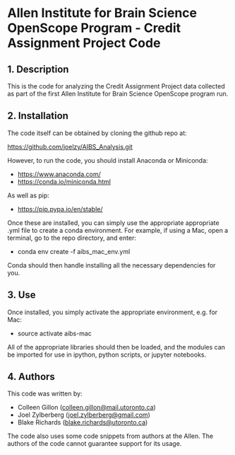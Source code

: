 # Allen Institute for Brain Science OpenScope Program - Credit Assignment Project Code

## 1. Description
This is the code for analyzing the Credit Assignment Project data collected as part
of the first Allen Institute for Brain Science OpenScope program run.

## 2. Installation
The code itself can be obtained by cloning the github repo at:

https://github.com/joelzy/AIBS_Analysis.git

However, to run the code, you should install Anaconda or Miniconda:

* https://www.anaconda.com/
* https://conda.io/miniconda.html

As well as pip:

* https://pip.pypa.io/en/stable/

Once these are installed, you can simply use the appropriate appropriate .yml 
file to create a conda environment. For example, if using a Mac, open a 
terminal, go to the repo directory, and enter:

* conda env create -f aibs_mac_env.yml

Conda should then handle installing all the necessary dependencies for you.

## 3. Use
Once installed, you simply activate the appropriate environment, e.g. for Mac:

* source activate aibs-mac

All of the appropriate libraries should then be loaded, and the modules can
be imported for use in ipython, python scripts, or jupyter notebooks.

## 4. Authors
This code was written by:

* Colleen Gillon  (colleen.gillon@mail.utoronto.ca)
* Joel Zylberberg (joel.zylberberg@gmail.com)
* Blake Richards  (blake.richards@utoronto.ca)

The code also uses some code snippets from authors at the Allen. The authors
of the code cannot guarantee support for its usage.
